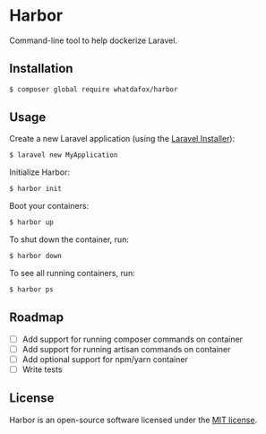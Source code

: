 # Harbor

Command-line tool to help dockerize Laravel.

## Installation

```bash
$ composer global require whatdafox/harbor
```

## Usage

Create a new Laravel application (using the [Laravel Installer](https://laravel.com/docs/5.7/installation#installing-laravel)):

```bash
$ laravel new MyApplication
```

Initialize Harbor:

```bash
$ harbor init
```

Boot your containers:

```bash
$ harbor up
```

To shut down the container, run:

```bash
$ harbor down
```

To see all running containers, run:

```bash
$ harbor ps
```

## Roadmap

- [ ] Add support for running composer commands on container
- [ ] Add support for running artisan commands on container
- [ ] Add optional support for npm/yarn container
- [ ] Write tests

## License

Harbor is an open-source software licensed under the [MIT license](https://github.com/whatdafox/harbor/blob/master/LICENSE.md).
